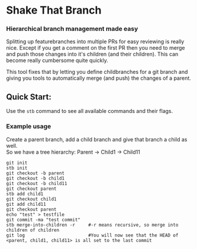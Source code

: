 # Shake That Branch
### Hierarchical branch management made easy

Splitting up featurebranches into multiple PRs for easy reviewing is really nice. Except if you get a comment
on the first PR then you need to merge and push those changes into it's children (and their children). This can become really cumbersome quite quickly.

This tool fixes that by letting you define childbranches for a git branch and giving you tools to automatically merge (and push) the changes of a parent.

## Quick Start:
Use the `stb` command to see all available commands and their flags.

### Example usage

Create a parent branch, add a child branch and give that branch a child as well.  
So we have a tree hierarchy: Parent -> Child1 -> Child11

```
git init
stb init
git checkout -b parent
git checkout -b child1
git checkout -b child11
git checkout parent
stb add child1
git checkout child1
git add child11
git checkout parent
echo "test" > testfile
git commit -ma "test commit"
stb merge-into-children -r     #-r means recursive, so merge into children of children
git log                        #You will now see that the HEAD of <parent, child1, child11> is all set to the last commit
```